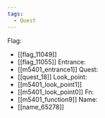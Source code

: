 ```yaml
---
tags:
  - Quest
---
```

Flag:
- [[flag_11049]]
- [[flag_11055]]
Entrance:
- [[m5401_entrance1]]
Quest:
- [[quest_18]]
Look_point:
- [[m5401_look_point1]]
- [[m5401_look_point0]]
Fn:
- [[m5401_function9]]
Name:
- [[name_65278]]
